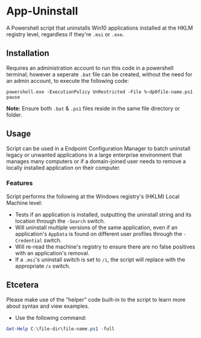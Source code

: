 # App-Uninstall
A Powershell script that uninstalls Win10 applications installed at the HKLM registry level, regardless if they're `.msi` or `.exe`.

## Installation
Requires an administration account to run this code in a powershell terminal; however a seperate `.bat` file can be created, without the need for an admin account, to execute the following code:
```batch
powershell.exe -ExecutionPolicy UnRestricted -File %~dp0file-name.ps1
pause
```

**Note:** Ensure both `.bat` & `.ps1` files reside in the same file directory or folder.

## Usage
Script can be used in a Endpoint Configuration Manager to batch uninstall legacy or unwanted applications in a large enterprise environment that manages many computers or if a domain-joined user needs to remove a locally installed application on their computer.

### Features
Script performs the following at the Windows registry's (HKLM) Local Machine level:
- Tests if an application is installed, outputting the uninstall string and its location through the `-Search` switch.
- Will uninstall multiple versions of the same application, even if an application's `AppData` is found on different user profiles through the `-Credential` switch.
- Will re-read the machine's registry to ensure there are no false positives with an application's removal.
- If a `.msi`'s uninstall switch is set to `/i`, the script will replace with the appropriate `/x` switch.

## Etcetera
Please make use of the "helper" code built-in to the script to learn more about syntax and view examples.
- Use the following command: 
```powershell
Get-Help C:\file-dir\file-name.ps1 -full
```
